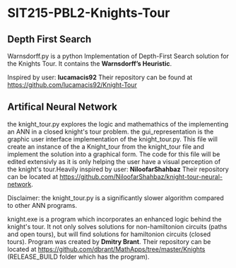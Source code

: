 # SIT215-PBL2-Knights-Tour
## Depth First Search

Warnsdorff.py is a python Implementation of Depth-First Search solution for the Knights Tour. It contains the <b>Warnsdorff’s Heuristic</b>. 

Inspired by user: <b>lucamacis92</b>
Their repository can be found at https://github.com/lucamacis92/Knight-Tour 

## Artifical Neural Network

the knight_tour.py explores the logic and mathemathics of the implementing an ANN in a closed knight's tour problem.
the gui_representation is the graphic user interface implementation of the knight_tour.py. This file will create an instance of the a Knight_tour from the knight_tour file and implement the solution into a graphical form. The code for this file will be edited extensivly as it is only helping the user have a visual perception of the knight's tour.Heavily inspired by user: <b>NiloofarShahbaz</b> Their repository can be located at https://github.com/NiloofarShahbaz/knight-tour-neural-network.

Disclaimer: the knight_tour.py is a significantly slower algorithm compared to other ANN programs.

knight.exe is a program which incorporates an enhanced logic behind the knight's tour. It not only solves solutions for non-hamiltonion circuits (paths and open tours), but will find solutions for hamiltonion circuits (closed tours). Program was created by <b>Dmitry Brant</b>. Their repository can be located at https://github.com/dbrant/MathApps/tree/master/Knights (RELEASE_BUILD folder which has the program).
